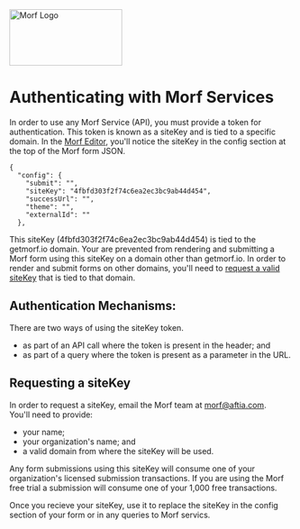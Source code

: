 <img src="https://uploads-ssl.webflow.com/61e714dee6e03a006b829c3a/621cf6cde8ae4f61b08896b4_MORF%20Logo.svg" width="200" height="100" alt="Morf Logo">

# Authenticating with Morf Services

In order to use any Morf Service (API), you must provide a token for authentication.   This token is known as a siteKey and is tied to a specific domain. In the [Morf Editor](https://editor.getmorf.io/#/), you'll notice the siteKey in the config section at the top of the Morf form JSON.

    {
      "config": {
        "submit": "",
        "siteKey": "4fbfd303f2f74c6ea2ec3bc9ab44d454",
        "successUrl": "",
        "theme": "",
        "externalId": ""
      },


This siteKey (4fbfd303f2f74c6ea2ec3bc9ab44d454) is tied to the getmorf.io domain.   Your are prevented from rendering and submitting a Morf form using this siteKey on a domain other than getmorf.io.   In order to render and submit forms on other domains, you'll need to [request a valid siteKey](#requesting-a-siteKey) that is tied to that domain.

## Authentication Mechanisms:

There are two ways of using the siteKey token.  
<UL>
 <li>as part of an API call where the token is present in the header; and 
 <li>as part of a query where the token is present as a parameter in the URL.
</UL>
    
## Requesting a siteKey <a name="requesting-a-siteKey"></a>

In order to request a siteKey, email the Morf team at [morf@aftia.com](mailto:morf@aftia.com?subject=Morf%20siteKey%20Request).  
You'll need to provide: 
<ul>
    <li>your name;
    <li>your organization's name; and
    <li>a valid domain from where the siteKey will be used.
</ul>

Any form submissions using this siteKey will consume one of your organization's licensed submission transactions.   If you are using the Morf free trial a submission will consume one of your 1,000 free transactions.

Once you recieve your siteKey, use it to replace the siteKey in the config section of your form or in any queries to Morf servics.
